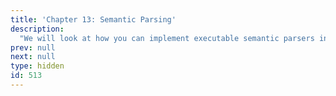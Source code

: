 ```yaml
---
title: 'Chapter 13: Semantic Parsing'
description:
  "We will look at how you can implement executable semantic parsers in AllenNLP."
prev: null
next: null
type: hidden
id: 513
---
```


<exercise id="1" title="Semantic Parsing" type="slides">

<slides source="chapter13/01_introduction">
</slides>

</exercise>

<exercise id="2" title="Defining a domain-specific (target) language" type="slides">

<slides source="chapter13/02_domain_specific_language">
</slides>

</exercise>

<exercise id="3" title="Transition functions" type="slides">

<slides source="chapter13/03_transition_function">
</slides>

</exercise>

<exercise id="4" title="State tracking" type="slides">

<slides source="chapter13/04_state_tracking">
</slides>

</exercise>

<exercise id="5" title="Training" type="slides">

<slides source="chapter13/05_trainers">
</slides>

</exercise>

<exercise id="6" title="Putting it together" type="slides">

<slides source="chapter13/06_together">
</slides>

</exercise>
